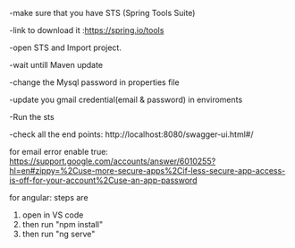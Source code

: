 -make sure that you have STS (Spring Tools Suite)

-link to download it :https://spring.io/tools

-open STS and Import project. 

-wait untill Maven update

-change the Mysql password in properties file

-update you gmail credential(email & password) in enviroments

-Run the sts

-check all the end points: http://localhost:8080/swagger-ui.html#/

for email error enable true:
https://support.google.com/accounts/answer/6010255?hl=en#zippy=%2Cuse-more-secure-apps%2Cif-less-secure-app-access-is-off-for-your-account%2Cuse-an-app-password

for angular: steps are
1. open in VS code
2. then run "npm install"
3. then run "ng serve"
